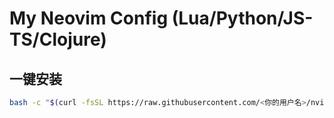 # My Neovim Config (Lua/Python/JS-TS/Clojure)

## 一键安装

```bash
bash -c "$(curl -fsSL https://raw.githubusercontent.com/<你的用户名>/nvim-config/main/install.sh)"

```
